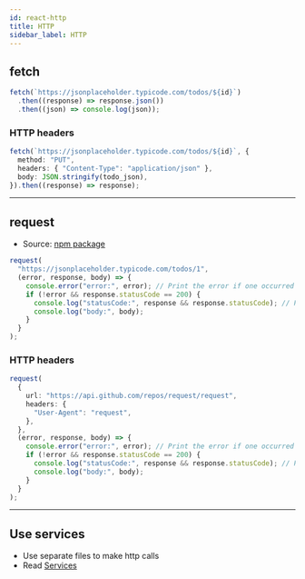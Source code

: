 ```yaml
---
id: react-http
title: HTTP
sidebar_label: HTTP
---
```


## fetch

```ts filename="App.tsx"
fetch(`https://jsonplaceholder.typicode.com/todos/${id}`)
  .then((response) => response.json())
  .then((json) => console.log(json));
```

### HTTP headers

```ts filename="App.tsx"
fetch(`https://jsonplaceholder.typicode.com/todos/${id}`, {
  method: "PUT",
  headers: { "Content-Type": "application/json" },
  body: JSON.stringify(todo_json),
}).then((response) => response);
```

---

## request

- Source: [npm package](https://www.npmjs.com/package/request)

```ts filename="App.tsx"
request(
  "https://jsonplaceholder.typicode.com/todos/1",
  (error, response, body) => {
    console.error("error:", error); // Print the error if one occurred
    if (!error && response.statusCode == 200) {
      console.log("statusCode:", response && response.statusCode); // Print the response status code if a response was received
      console.log("body:", body);
    }
  }
);
```

### HTTP headers

```ts filename="App.tsx"
request(
  {
    url: "https://api.github.com/repos/request/request",
    headers: {
      "User-Agent": "request",
    },
  },
  (error, response, body) => {
    console.error("error:", error); // Print the error if one occurred
    if (!error && response.statusCode == 200) {
      console.log("statusCode:", response && response.statusCode); // Print the response status code if a response was received
      console.log("body:", body);
    }
  }
);
```

---

## Use services

- Use separate files to make http calls
- Read [Services](react-services)
